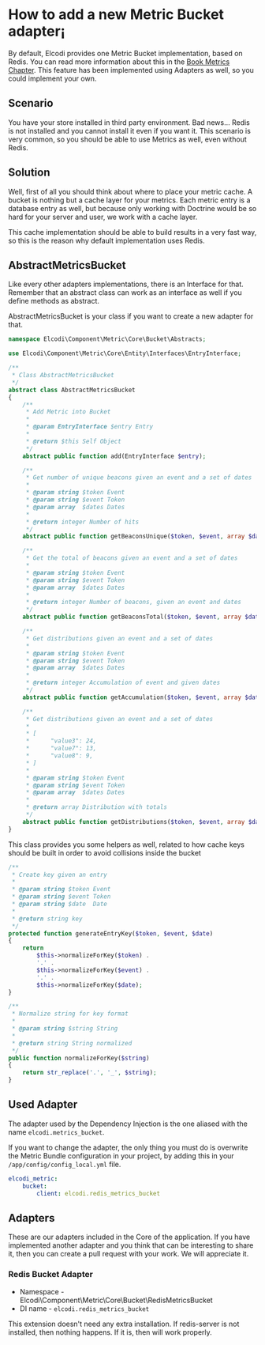 # How to add a new Metric Bucket adapter¡

By default, Elcodi provides one Metric Bucket implementation, based on Redis.
You can read more information about this in the
[Book Metrics Chapter](../../component/metrics.md). This feature has been implemented
using Adapters as well, so you could implement your own.

## Scenario

You have your store installed in third party environment. Bad news... Redis is
not installed and you cannot install it even if you want it. This scenario is
very common, so you should be able to use Metrics as well, even without Redis.

## Solution

Well, first of all you should think about where to place your metric cache. A
bucket is nothing but a cache layer for your metrics. Each metric entry is a
database entry as well, but because only working with Doctrine would be so hard
for your server and user, we work with a cache layer.

This cache implementation should be able to build results in a very fast way, so
this is the reason why default implementation uses Redis.

## AbstractMetricsBucket

Like every other adapters implementations, there is an Interface for that.
Remember that an abstract class can work as an interface as well if you define
methods as abstract.

AbstractMetricsBucket is your class if you want to create a new adapter for
that.

``` php
namespace Elcodi\Component\Metric\Core\Bucket\Abstracts;

use Elcodi\Component\Metric\Core\Entity\Interfaces\EntryInterface;

/**
 * Class AbstractMetricsBucket
 */
abstract class AbstractMetricsBucket
{
    /**
     * Add Metric into Bucket
     *
     * @param EntryInterface $entry Entry
     *
     * @return $this Self Object
     */
    abstract public function add(EntryInterface $entry);

    /**
     * Get number of unique beacons given an event and a set of dates
     *
     * @param string $token Event
     * @param string $event Token
     * @param array  $dates Dates
     *
     * @return integer Number of hits
     */
    abstract public function getBeaconsUnique($token, $event, array $dates);

    /**
     * Get the total of beacons given an event and a set of dates
     *
     * @param string $token Event
     * @param string $event Token
     * @param array  $dates Dates
     *
     * @return integer Number of beacons, given an event and dates
     */
    abstract public function getBeaconsTotal($token, $event, array $dates);

    /**
     * Get distributions given an event and a set of dates
     *
     * @param string $token Event
     * @param string $event Token
     * @param array  $dates Dates
     *
     * @return integer Accumulation of event and given dates
     */
    abstract public function getAccumulation($token, $event, array $dates);

    /**
     * Get distributions given an event and a set of dates
     *
     * [
     *      "value3": 24,
     *      "value7": 13,
     *      "value8": 9,
     * ]
     *
     * @param string $token Event
     * @param string $event Token
     * @param array  $dates Dates
     *
     * @return array Distribution with totals
     */
    abstract public function getDistributions($token, $event, array $dates);
}
```

This class provides you some helpers as well, related to how cache keys should
be built in order to avoid collisions inside the bucket

``` php
/**
 * Create key given an entry
 *
 * @param string $token Event
 * @param string $event Token
 * @param string $date  Date
 *
 * @return string key
 */
protected function generateEntryKey($token, $event, $date)
{
    return
        $this->normalizeForKey($token) .
        '.' .
        $this->normalizeForKey($event) .
        '.' .
        $this->normalizeForKey($date);
}

/**
 * Normalize string for key format
 *
 * @param string $string String
 *
 * @return string String normalized
 */
public function normalizeForKey($string)
{
    return str_replace('.', '_', $string);
}
```

## Used Adapter

The adapter used by the Dependency Injection is the one aliased with the name
`elcodi.metrics_bucket`.

If you want to change the adapter, the only thing you must do is overwrite the
Metric Bundle configuration in your project, by adding this in your
`/app/config/config_local.yml` file.

``` yaml
elcodi_metric:
    bucket:
        client: elcodi.redis_metrics_bucket
```

## Adapters

These are our adapters included in the Core of the application. If you have
implemented another adapter and you think that can be interesting to share it,
then you can create a pull request with your work. We will appreciate it.

### Redis Bucket Adapter

* Namespace - Elcodi\Component\Metric\Core\Bucket\RedisMetricsBucket
* DI name - `elcodi.redis_metrics_bucket`

This extension doesn't need any extra installation. If redis-server is not
installed, then nothing happens. If it is, then will work properly.
